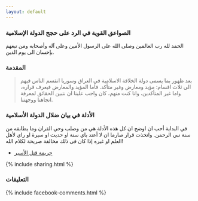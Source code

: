 ```yaml
---
layout: default
---
```


### الصواعق القوية في الرد على حجج الدولة الإسلامية

الحمد لله رب العالمين وصلى الله على الرسول الأمين وعلى آله وأصحابه ومن تبعهم بإحسان الى يوم الدين.

### المقدمة

> بعد ظهور بما يسمى دولة الخلافة الاسلامية في العراق وسوريا انقسم الناس فيهم الى ثلاث اقسام: مؤيد ومعارض وغير متأكد.
  فأما المؤيد والمعارض فيعرف قراره، واما غير المتأكدين، وانا كنت منهم، كان واجب علينا ان نتبين الحقائق لمعرفة اتجاهنا ووجهتنا.

### الأدلة في بيان ضلال الدولة الأسلامية

في البداية أحب ان اوضح ان كل هذه الأدلة هي من وصلب وحي القران وما يطابقه من سنة نبي الرحمن. واتخذت قرار صارما ان لا أعتد باي سنة او حديث او سيرة او راي لأهل العلم او غيره إذا كان في ذلك مخالفة صريحة لكلام الله!

<ul>
  <li> <a href="https://truthpursue.github.io/aseer">جريمة قتل الأسير</a> </li>
</ul>

{% include sharing.html %}


### التعليقات
{% include facebook-comments.html %}

<div class="fb-comments" data-href="https://truthpursue.github.io/thunderbolts" data-numposts="30" data-mobile="true" data-width="100%"></div>

